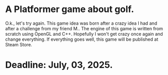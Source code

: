 
# A Platformer game about golf.

O.k., let's try again. This game idea was born after a crazy idea I had and after a challenge from my friend M.. The engine of this game is written from scratch using OpenGL and C++. Hopefully I won't get crazy once again and change everything. If everything goes well, this game will be published at Steam Store.

# Deadline: July, 03, 2025.